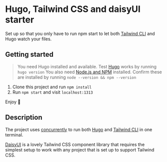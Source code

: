 # Hugo, Tailwind CSS and daisyUI starter

Set up so that you only have to run npm start to let both [Tailwind CLI](https://tailwindcss.com/docs/installation) and Hugo watch your files.

## Getting started

> You need Hugo installed and available. Test [Hugo](https://gohugo.io/installation/) works by running `hugo version`
> You also need [Node.js and NPM](https://nodejs.org/en) installed. Confirm these are installed by running `node --version && npm --version`

1. Clone this project and run `npm install`
2. Run `npm start` and visit `localhost:1313`

Enjoy :rocket:

## Description

The project uses [concurrently](https://www.npmjs.com/package/concurrently) to run both [Hugo](https://gohugo.io/installation/) and [Tailwind CLI](https://tailwindcss.com/docs/installation) in one terminal.

[DaisyUI](https://daisyui.com/docs/install/) is a lovely Tailwind CSS component library that requires the simplest setup to work with any project that is set up to support Tailwind CSS.
